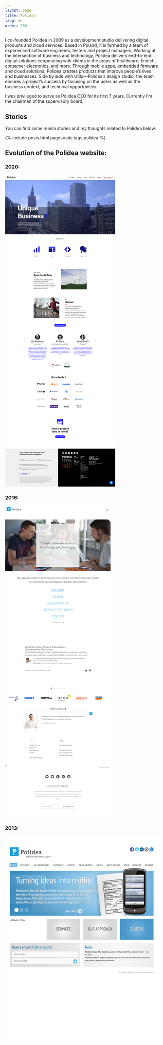 ```yaml
---
layout: page
title: Polidea
lang: en
order: 200
---
```

I co-founded Polidea in 2009 as a development studio delivering digital products and cloud services.  Based in Poland, it is formed by a team of experienced software engineers, testers and project managers. Working at the intersection of business and technology, Polidea delivers end-to-end digital solutions cooperating with clients in the areas of healthcare, fintech, consumer electronics, and more. Through mobile apps, embedded firmware and cloud solutions, Polidea creates products that improve people’s lives and businesses. Side by side with Utilo—Polidea’s design studio, the team ensures a project’s success by focusing on the users as well as the business context, and technical opportunities.

I was privileged to serve as Polidea CEO for its first 7 years. Currently I'm the chairman of the supervisory board.

## Stories

You can find some media stories and my thoughts related to Polidea below:

{% include posts.html pages=site.tags.polidea %}

## Evolution of the Polidea website:

### 2020:
[![](/assets/images/polidea_2021.png)](/assets/images/polidea_2021.png)

### 2016:
[![](/assets/images/polidea_20160611132724.png)](/assets/images/polidea_20160611132724.png)

### 2013:
[![](/assets/images/polidea_2013121723322.png)](/assets/images/polidea_2013121723322.png)
